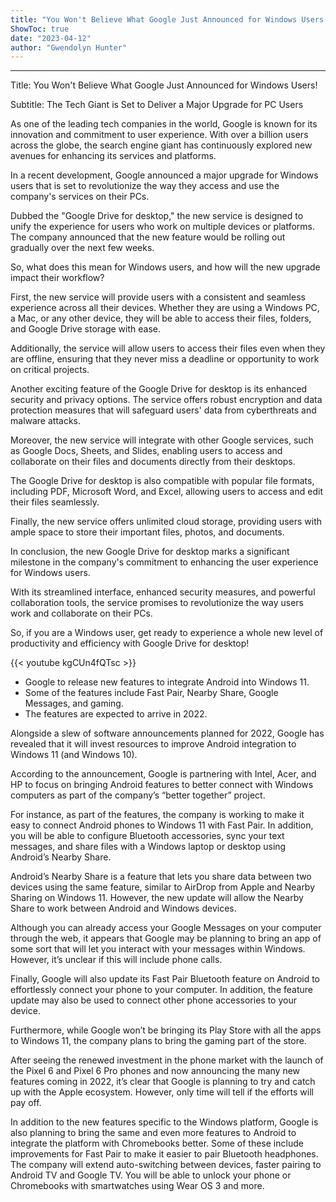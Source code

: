 ```yaml
---
title: "You Won't Believe What Google Just Announced for Windows Users!"
ShowToc: true 
date: "2023-04-12"
author: "Gwendolyn Hunter"
---
```

*****
Title: You Won't Believe What Google Just Announced for Windows Users!

Subtitle: The Tech Giant is Set to Deliver a Major Upgrade for PC Users

As one of the leading tech companies in the world, Google is known for its innovation and commitment to user experience. With over a billion users across the globe, the search engine giant has continuously explored new avenues for enhancing its services and platforms.

In a recent development, Google announced a major upgrade for Windows users that is set to revolutionize the way they access and use the company's services on their PCs.

Dubbed the "Google Drive for desktop," the new service is designed to unify the experience for users who work on multiple devices or platforms. The company announced that the new feature would be rolling out gradually over the next few weeks.

So, what does this mean for Windows users, and how will the new upgrade impact their workflow?

First, the new service will provide users with a consistent and seamless experience across all their devices. Whether they are using a Windows PC, a Mac, or any other device, they will be able to access their files, folders, and Google Drive storage with ease.

Additionally, the service will allow users to access their files even when they are offline, ensuring that they never miss a deadline or opportunity to work on critical projects.

Another exciting feature of the Google Drive for desktop is its enhanced security and privacy options. The service offers robust encryption and data protection measures that will safeguard users' data from cyberthreats and malware attacks.

Moreover, the new service will integrate with other Google services, such as Google Docs, Sheets, and Slides, enabling users to access and collaborate on their files and documents directly from their desktops.

The Google Drive for desktop is also compatible with popular file formats, including PDF, Microsoft Word, and Excel, allowing users to access and edit their files seamlessly.

Finally, the new service offers unlimited cloud storage, providing users with ample space to store their important files, photos, and documents.

In conclusion, the new Google Drive for desktop marks a significant milestone in the company's commitment to enhancing the user experience for Windows users.

With its streamlined interface, enhanced security measures, and powerful collaboration tools, the service promises to revolutionize the way users work and collaborate on their PCs.

So, if you are a Windows user, get ready to experience a whole new level of productivity and efficiency with Google Drive for desktop!

{{< youtube kgCUn4fQTsc >}} 



- Google to release new features to integrate Android into Windows 11.
 - Some of the features include Fast Pair, Nearby Share, Google Messages, and gaming.
 - The features are expected to arrive in 2022.

 
Alongside a slew of software announcements planned for 2022, Google has revealed that it will invest resources to improve Android integration to Windows 11 (and Windows 10).
 
According to the announcement, Google is partnering with Intel, Acer, and HP to focus on bringing Android features to better connect with Windows computers as part of the company’s “better together” project.
 
For instance, as part of the features, the company is working to make it easy to connect Android phones to Windows 11 with Fast Pair. In addition, you will be able to configure Bluetooth accessories, sync your text messages, and share files with a Windows laptop or desktop using Android’s Nearby Share.
 
Android’s Nearby Share is a feature that lets you share data between two devices using the same feature, similar to AirDrop from Apple and Nearby Sharing on Windows 11. However, the new update will allow the Nearby Share to work between Android and Windows devices.
 
Although you can already access your Google Messages on your computer through the web, it appears that Google may be planning to bring an app of some sort that will let you interact with your messages within Windows. However, it’s unclear if this will include phone calls.
 
Finally, Google will also update its Fast Pair Bluetooth feature on Android to effortlessly connect your phone to your computer. In addition, the feature update may also be used to connect other phone accessories to your device.
 
Furthermore, while Google won’t be bringing its Play Store with all the apps to Windows 11, the company plans to bring the gaming part of the store.
 
After seeing the renewed investment in the phone market with the launch of the Pixel 6 and Pixel 6 Pro phones and now announcing the many new features coming in 2022, it’s clear that Google is planning to try and catch up with the Apple ecosystem. However, only time will tell if the efforts will pay off.
 
In addition to the new features specific to the Windows platform, Google is also planning to bring the same and even more features to Android to integrate the platform with Chromebooks better. Some of these include improvements for Fast Pair to make it easier to pair Bluetooth headphones. The company will extend auto-switching between devices, faster pairing to Android TV and Google TV. You will be able to unlock your phone or Chromebooks with smartwatches using Wear OS 3 and more.




